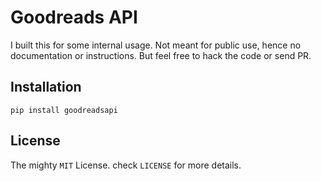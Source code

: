 # Goodreads API

I built this for some internal usage. Not meant for public use, hence no documentation or instructions. But feel free to hack the code or send PR.

## Installation

    pip install goodreadsapi

## License

The mighty `MIT` License. check `LICENSE` for more details.
